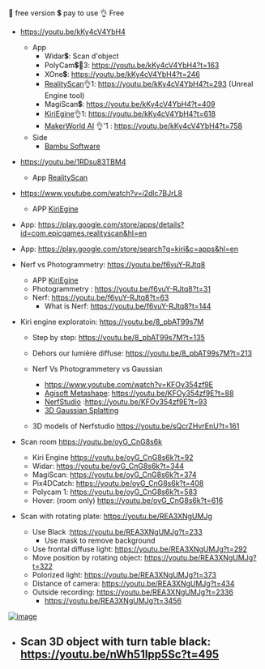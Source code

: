 🌱 free version
💲 pay to use
👌 Free

- https://youtu.be/kKy4cV4YbH4
  - App
    - Widar💲: Scan d'object
    - PolyCam💲🌱3: https://youtu.be/kKy4cV4YbH4?t=163
    - XOne💲: https://youtu.be/kKy4cV4YbH4?t=246
    - [RealityScan](https://www.unrealengine.com/en-US/realityscan)👌1: https://youtu.be/kKy4cV4YbH4?t=293 (Unreal Engine tool)
    - MagiScan💲: https://youtu.be/kKy4cV4YbH4?t=409
    - [KiriEgine](https://www.kiriengine.com)👌1: https://youtu.be/kKy4cV4YbH4?t=618
    - [MakerWorld AI](https://makerworld.com/en/makerlab/ai-scanner) 👌'1 : https://youtu.be/kKy4cV4YbH4?t=758
  - Side
    - [Bambu Software](https://bambulab.com/en/download) 


- https://youtu.be/1RDsu83TBM4
  - App  [RealityScan](https://www.unrealengine.com/en-US/realityscan)
 
- https://www.youtube.com/watch?v=i2dlc7BJrL8
  - APP [KiriEgine](https://www.kiriengine.com)


- App: https://play.google.com/store/apps/details?id=com.epicgames.realityscan&hl=en
- App: https://play.google.com/store/search?q=kiri&c=apps&hl=en
 

- Nerf vs Photogrammetry: https://youtu.be/f6vuY-RJtq8
  - APP [KiriEgine](https://www.kiriengine.com)
  - Photogrammetry : https://youtu.be/f6vuY-RJtq8?t=31
  - Nerf: https://youtu.be/f6vuY-RJtq8?t=63
    - What is Nerf: https://youtu.be/f6vuY-RJtq8?t=144
 
- Kiri engine exploratoin: https://youtu.be/8_pbAT99s7M
  - Step by step: https://youtu.be/8_pbAT99s7M?t=135
  -  Dehors our lumière diffuse: https://youtu.be/8_pbAT99s7M?t=213
  


  - Nerf Vs Photogrammetery vs Gaussian
    - https://www.youtube.com/watch?v=KFOy354zf9E
    - [Agisoft Metashape](https://www.agisoft.com/): https://youtu.be/KFOy354zf9E?t=88
    - [NerfStudio](https://docs.nerf.studio/) :https://youtu.be/KFOy354zf9E?t=93
    - [3D Gaussian Splatting](https://www.youtube.com/redirect?event=video_description&redir_token=QUFFLUhqa3lGcDdxOG5fNDlFT0dVNENaTWE3RTRPWlQtUXxBQ3Jtc0tudWlkQXZaZHlBZVlnUG04VUpsUGVzUUdXWWxLamFJanM5M09zaWg4ejJaYlZkVG5oem15QjFuQ0NuV0JnVFRJa3F3NkJQOF9GMVRDX1V5TmtPMWFIY19KWTlsSTVaTkQzb0FtdWdWaUpzZkc5M0ZqSQ&q=https%3A%2F%2Fgithub.com%2Fgraphdeco-inria%2Fgaussian-splatting&v=KFOy354zf9E)
   
  - 3D models of Nerfstudio https://youtu.be/sQcrZHvrEnU?t=161 
 

- Scan room https://youtu.be/oyG_CnG8s6k 
  - Kiri Engine https://youtu.be/oyG_CnG8s6k?t=92
  - Widar: https://youtu.be/oyG_CnG8s6k?t=344
  - MagiScan: https://youtu.be/oyG_CnG8s6k?t=374
  - Pix4DCatch: https://youtu.be/oyG_CnG8s6k?t=408
  - Polycam 1: https://youtu.be/oyG_CnG8s6k?t=583
  - Hover: (room only) https://youtu.be/oyG_CnG8s6k?t=616

- Scan with rotating plate: https://youtu.be/REA3XNgUMJg
  - Use Black :https://youtu.be/REA3XNgUMJg?t=233
    - Use mask to remove background
  - Use frontal diffuse light: https://youtu.be/REA3XNgUMJg?t=292
  - Move position by rotating object: https://youtu.be/REA3XNgUMJg?t=322
  - Polorized light: https://youtu.be/REA3XNgUMJg?t=373
  - Distance of camera: https://youtu.be/REA3XNgUMJg?t=434
  - Outside recording: https://youtu.be/REA3XNgUMJg?t=2336
    -  https://youtu.be/REA3XNgUMJg?t=3456
   
[![image](https://github.com/user-attachments/assets/d2d6557c-b666-48ea-ae2d-fd8b724cb884)](https://youtu.be/nWh51Ipp5Sc?t=495)

- Scan 3D object with turn table black: https://youtu.be/nWh51Ipp5Sc?t=495
  - 

